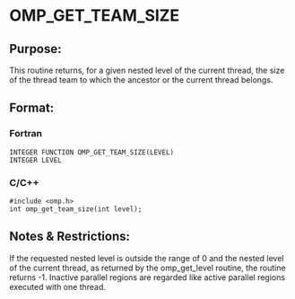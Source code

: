 # OMP_GET_TEAM_SIZE

## Purpose:

This routine returns, for a given nested level of the current thread, the size of the thread team to which the ancestor or the current thread belongs.

## Format:

### Fortran	
```
INTEGER FUNCTION OMP_GET_TEAM_SIZE(LEVEL)
INTEGER LEVEL
```

### C/C++	
```
#include <omp.h>
int omp_get_team_size(int level); 
```
## Notes & Restrictions:

If the requested nested level is outside the range of 0 and the nested level of the current thread, as returned by the omp_get_level routine, the routine returns -1. Inactive parallel regions are regarded like active parallel regions executed with one thread.
